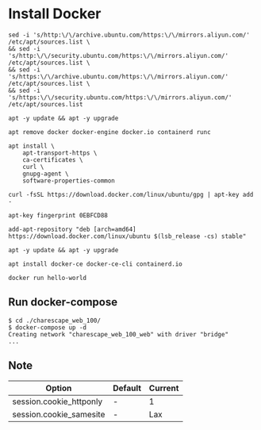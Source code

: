 # Install Docker
```
sed -i 's/http:\/\/archive.ubuntu.com/https:\/\/mirrors.aliyun.com/' /etc/apt/sources.list \
&& sed -i 's/http:\/\/security.ubuntu.com/https:\/\/mirrors.aliyun.com/' /etc/apt/sources.list \
&& sed -i 's/https:\/\/archive.ubuntu.com/https:\/\/mirrors.aliyun.com/' /etc/apt/sources.list \
&& sed -i 's/https:\/\/security.ubuntu.com/https:\/\/mirrors.aliyun.com/' /etc/apt/sources.list

apt -y update && apt -y upgrade

apt remove docker docker-engine docker.io containerd runc

apt install \
    apt-transport-https \
    ca-certificates \
    curl \
    gnupg-agent \
    software-properties-common

curl -fsSL https://download.docker.com/linux/ubuntu/gpg | apt-key add -

apt-key fingerprint 0EBFCD88

add-apt-repository "deb [arch=amd64] https://download.docker.com/linux/ubuntu $(lsb_release -cs) stable"

apt -y update && apt -y upgrade

apt install docker-ce docker-ce-cli containerd.io

docker run hello-world
```

Run docker-compose
-------------
```
$ cd ./charescape_web_100/
$ docker-compose up -d
Creating network "charescape_web_100_web" with driver "bridge"
...
```

Note
-------------
| Option | Default | Current
| --- | --- | ---
| session.cookie_httponly | - | 1
| session.cookie_samesite | - | Lax

